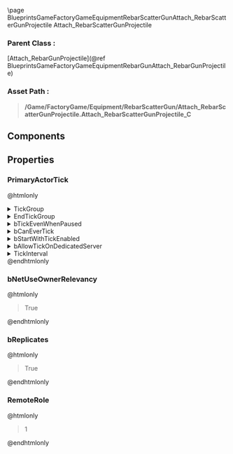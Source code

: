\page BlueprintsGameFactoryGameEquipmentRebarScatterGunAttach_RebarScatterGunProjectile Attach_RebarScatterGunProjectile
### Parent Class :
[Attach_RebarGunProjectile](@ref BlueprintsGameFactoryGameEquipmentRebarGunAttach_RebarGunProjectile)
### Asset Path :
<b><blockquote>/Game/FactoryGame/Equipment/RebarScatterGun/Attach_RebarScatterGunProjectile.Attach_RebarScatterGunProjectile_C</blockquote></b>
## Components

## Properties

### PrimaryActorTick
@htmlonly
<details>
 <summary>TickGroup</summary>
<blockquote>0</blockquote>
</details>
<details>
 <summary>EndTickGroup</summary>
<blockquote>0</blockquote>
</details>
<details>
 <summary>bTickEvenWhenPaused</summary>
<blockquote>False</blockquote>
</details>
<details>
 <summary>bCanEverTick</summary>
<blockquote>True</blockquote>
</details>
<details>
 <summary>bStartWithTickEnabled</summary>
<blockquote>False</blockquote>
</details>
<details>
 <summary>bAllowTickOnDedicatedServer</summary>
<blockquote>True</blockquote>
</details>
<details>
 <summary>TickInterval</summary>
<blockquote>0</blockquote>
</details>
@endhtmlonly

### bNetUseOwnerRelevancy
@htmlonly
<blockquote>True</blockquote>
@endhtmlonly

### bReplicates
@htmlonly
<blockquote>True</blockquote>
@endhtmlonly

### RemoteRole
@htmlonly
<blockquote>1</blockquote>
@endhtmlonly

